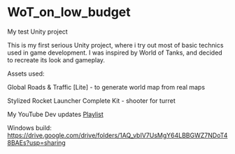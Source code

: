 # WoT_on_low_budget
 My test Unity project
 
 This is my first serious Unity project, where i try out most of basic technics used in game development. I was inspired by World of Tanks, and decided to recreate its look and gameplay.
 
 Assets used:
 
 Global Roads & Traffic [Lite] - to generate world map from real maps
 
 Stylized Rocket Launcher Complete Kit - shooter for turret
	
 My YouTube Dev updates [Playlist](https://youtube.com/playlist?list=PLTWweHDDRLXQUnMoX01dFKrgxi1LspR9i)

 Windows build: https://drive.google.com/drive/folders/1AQ_vbIV7UsMgY64LBBGWZ7NDoT48BAEs?usp=sharing
